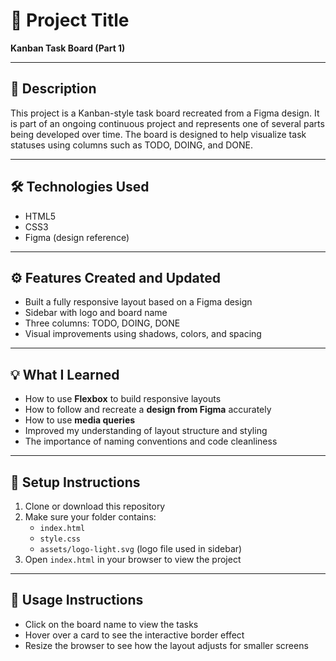 # 📌 Project Title

**Kanban Task Board (Part 1)**

---

## 📝 Description

This project is a Kanban-style task board recreated from a Figma design. It is part of an ongoing continuous project and represents one of several parts being developed over time. The board is designed to help visualize task statuses using columns such as TODO, DOING, and DONE.

---

## 🛠️ Technologies Used

- HTML5
- CSS3
- Figma (design reference)

---

## ⚙️ Features Created and Updated

- Built a fully responsive layout based on a Figma design
- Sidebar with logo and board name
- Three columns: TODO, DOING, DONE
- Visual improvements using shadows, colors, and spacing

---

## 💡 What I Learned

- How to use **Flexbox** to build responsive layouts
- How to follow and recreate a **design from Figma** accurately
- How to use **media queries**
- Improved my understanding of layout structure and styling
- The importance of naming conventions and code cleanliness

---

## 🚀 Setup Instructions

1. Clone or download this repository
2. Make sure your folder contains:
   - `index.html`
   - `style.css`
   - `assets/logo-light.svg` (logo file used in sidebar)
3. Open `index.html` in your browser to view the project

---

## 🧪 Usage Instructions

- Click on the board name to view the tasks
- Hover over a card to see the interactive border effect
- Resize the browser to see how the layout adjusts for smaller screens
